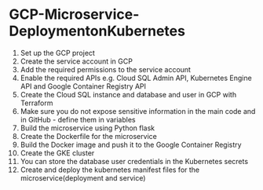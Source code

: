 # GCP-Microservice-DeploymentonKubernetes

1. Set up the GCP project 
2. Create the service account in GCP
3. Add the required permissions to the service account
4. Enable the required APIs e.g. Cloud SQL Admin API, Kubernetes Engine API and Google Container Registry API
5. Create the Cloud SQL instance and database and user in GCP with Terraform 
6. Make sure you do not expose sensitive information in the main code and in GitHub - define them in variables
7. Build the microservice using Python flask 
8. Create the Dockerfile for the microservice 
9. Build the Docker image and push it to the Google Container Registry
10. Create the GKE cluster
11. You can store the database user credentials in the Kubernetes secrets
12. Create and deploy the kubernetes manifest files for the microservice(deployment and service)
